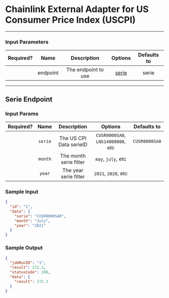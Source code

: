 # Chainlink External Adapter for US Consumer Price Index (USCPI)

---

### Input Parameters

| Required? |   Name   |     Description     |         Options          | Defaults to |
| :-------: | :------: | :-----------------: | :----------------------: | :---------: |
|           | endpoint | The endpoint to use | [serie](#Serie-Endpoint) |    serie    |

---

## Serie Endpoint

### Input Params

| Required? |  Name   |       Description       |              Options              |  Defaults to  |
| :-------: | :-----: | :---------------------: | :-------------------------------: | :-----------: |
|           | `serie` | The US CPI Data serieID | `CUSR0000SA0`, `LNS14000000`, etc | `CUSR0000SA0` |
|           | `month` | The month serie filter  |        `may`, `july`, etc         |               |
|           | `year`  |  The year serie filter  |        `2021`, `2020`, etc        |               |

### Sample Input

```json
{
  "id": "1",
  "data": {
    "serie": "CUSR0000SA0",
    "month": "July",
    "year": "2021"
  }
}
```

### Sample Output

```json
{
  "jobRunID": "1",
  "result": 272.3,
  "statusCode": 200,
  "data": {
    "result": 272.3
  }
}
```
